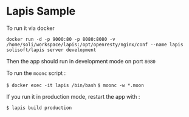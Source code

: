 # Lapis Sample

To run it via docker

`docker run -d -p 9000:80 -p 8080:8080 -v /home/soli/workspace/lapis:/opt/openresty/nginx/conf --name lapis   solisoft/lapis server development`

Then the app should run in development mode on port `8080`

To run the `moonc` script :

`$ docker exec -it lapis /bin/bash`
`$ moonc -w *.moon`

If you run it in production mode, restart the app with :

`$ lapis build production`
